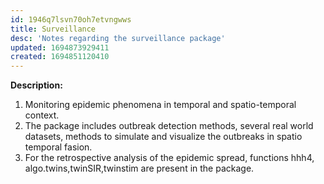 ```yaml
---
id: 1946q7lsvn70oh7etvngwws
title: Surveillance
desc: 'Notes regarding the surveillance package'
updated: 1694873929411
created: 1694851120410
---
```


**Description:**

1. Monitoring epidemic phenomena in temporal and spatio-temporal context.
2. The package includes outbreak detection methods, several real world datasets, methods to simulate and visualize the outbreaks in spatio temporal fasion.
3. For the retrospective analysis of the epidemic spread, functions hhh4, algo.twins,twinSIR,twinstim are present in the package.